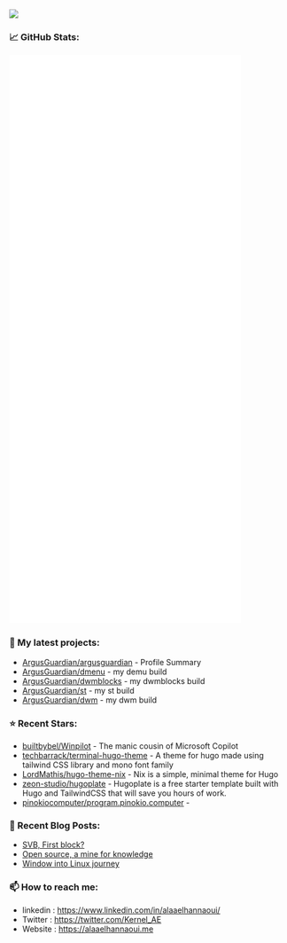 <img align="center" src="https://media1.giphy.com/media/13HgwGsXF0aiGY/giphy.gif" />

### 📈 GitHub Stats:

<p align="left"><img src="https://raw.githubusercontent.com/Argusguardian/argusguardian/main/github-metrics.svg" /></p>

### 🌱 My latest projects:

- [ArgusGuardian/argusguardian](https://github.com/ArgusGuardian/argusguardian) - Profile Summary
- [ArgusGuardian/dmenu](https://github.com/ArgusGuardian/dmenu) - my demu build
- [ArgusGuardian/dwmblocks](https://github.com/ArgusGuardian/dwmblocks) - my dwmblocks build
- [ArgusGuardian/st](https://github.com/ArgusGuardian/st) - my st build
- [ArgusGuardian/dwm](https://github.com/ArgusGuardian/dwm) - my dwm build
### ⭐ Recent Stars:

- [builtbybel/Winpilot](https://github.com/builtbybel/Winpilot) - The manic cousin of Microsoft Copilot
- [techbarrack/terminal-hugo-theme](https://github.com/techbarrack/terminal-hugo-theme) - A theme for hugo made using tailwind CSS library and mono font family
- [LordMathis/hugo-theme-nix](https://github.com/LordMathis/hugo-theme-nix) - Nix is a simple, minimal theme for Hugo
- [zeon-studio/hugoplate](https://github.com/zeon-studio/hugoplate) - Hugoplate is a free starter template built with Hugo and TailwindCSS that will save you hours of work.
- [pinokiocomputer/program.pinokio.computer](https://github.com/pinokiocomputer/program.pinokio.computer) - 
### 📰 Recent Blog Posts:

- [SVB, First block?](https://alaaelhannaoui.me/blog/svb-collapse/)
- [Open source, a mine for knowledge](https://alaaelhannaoui.me/blog/open-source/)
- [Window into Linux journey](https://alaaelhannaoui.me/blog/window-to-linux/)

### 📫 How to reach me:

- linkedin : <https://www.linkedin.com/in/alaaelhannaoui/>
- Twitter : <https://twitter.com/Kernel_AE>
- Website : <https://alaaelhannaoui.me>
